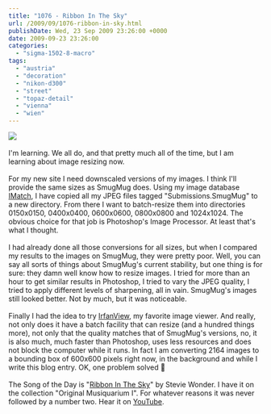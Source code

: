```yaml
---
title: "1076 - Ribbon In The Sky"
url: /2009/09/1076-ribbon-in-sky.html
publishDate: Wed, 23 Sep 2009 23:26:00 +0000
date: 2009-09-23 23:26:00
categories: 
  - "sigma-1502-8-macro"
tags: 
  - "austria"
  - "decoration"
  - "nikon-d300"
  - "street"
  - "topaz-detail"
  - "vienna"
  - "wien"
---
```

<a href="https://d25zfm9zpd7gm5.cloudfront.net/1200x1200/2009/20090923_083446_ps.jpg" target="_blank"><img src="https://d25zfm9zpd7gm5.cloudfront.net/0600x0600/2009/20090923_083446_ps.jpg"/></a><br/><br/>I'm learning. We all do, and that pretty much all of the time, but I am learning about image resizing now.<br/><br/>For my new site I need downscaled versions of my images. I think I'll provide the same sizes as SmugMug does. Using my image database <a href="http://www.photools.com/" target="_blank">IMatch</a>, I have copied all my JPEG files tagged "Submissions.SmugMug" to a new directory. From there I want to batch-resize them into directories 0150x0150, 0400x0400, 0600x0600, 0800x0800 and 1024x1024. The obvious choice for that job is Photoshop's Image Processor. At least that's what I thought.<br/><br/>I had already done all those conversions for all sizes, but when I compared my results to the images on SmugMug, they were pretty poor. Well, you can say all sorts of things about SmugMug's current stability, but one thing is for sure: they damn well know how to resize images. I tried for more than an hour to get similar results in Photoshop, I tried to vary the JPEG quality, I tried to apply different levels of sharpening, all in vain. SmugMug's images still looked better. Not by much, but it was noticeable.<br/><br/> Finally I had the idea to try <a href="http://www.irfanview.com/" target="_blank">IrfanView</a>, my favorite image viewer. And really, not only does it have a batch facility that can resize (and a hundred things more), not only that the quality matches that of SmugMug's versions, no, it is also much, much faster than Photoshop, uses less resources and does not block the computer while it runs. In fact I am converting 2164 images to a bounding box of 600x600 pixels right now, in the background and while I write this blog entry. OK, one problem solved 🙂<br/><br/>The Song of the Day is "<a href="http://www.lyricsmode.com/lyrics/s/stevie_wonder/ribbon_in_the_sky.html" target="_blank">Ribbon In The Sky</a>" by Stevie Wonder. I have it on the collection "Original Musiquarium I". For whatever reasons it was never followed by a number two. Hear it on <a href="http://www.youtube.com/watch?v=9Cuuu6a01As" target="_blank">YouTube</a>.
